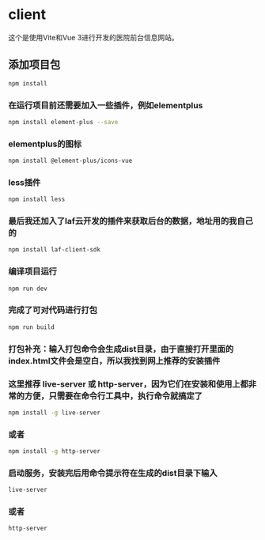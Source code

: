 # client

这个是使用Vite和Vue 3进行开发的医院前台信息网站。

## 添加项目包

```sh
npm install
```

### 在运行项目前还需要加入一些插件，例如elementplus

```sh
npm install element-plus --save
```

### elementplus的图标

```sh
npm install @element-plus/icons-vue
```

### less插件

```sh
npm install less
```

### 最后我还加入了laf云开发的插件来获取后台的数据，地址用的我自己的

```sh
npm install laf-client-sdk
```

### 编译项目运行

```sh
npm run dev
```

### 完成了可对代码进行打包

```sh
npm run build
```

### 打包补充：输入打包命令会生成dist目录，由于直接打开里面的index.html文件会是空白，所以我找到网上推荐的安装插件
### 这里推荐 live-server 或 http-server，因为它们在安装和使用上都非常的方便，只需要在命令行工具中，执行命令就搞定了

```sh
npm install -g live-server
```

### 或者

```sh
npm install -g http-server
```

### 启动服务，安装完后用命令提示符在生成的dist目录下输入

```sh
live-server
```

### 或者

```sh
http-server
```
